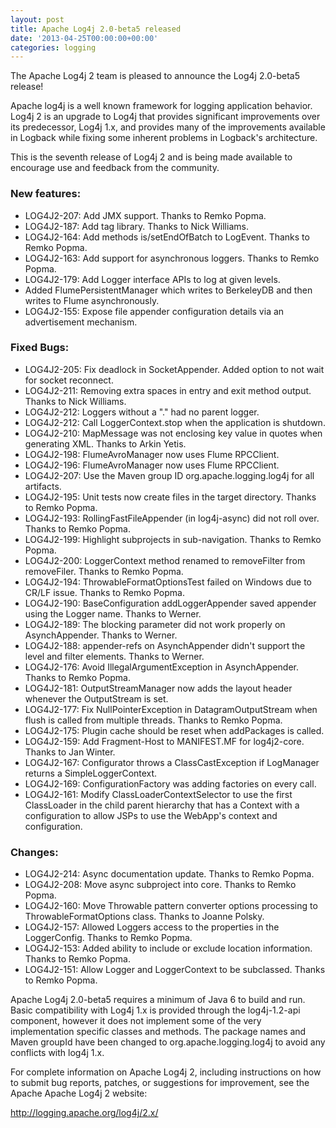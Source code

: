 ```yaml
---
layout: post
title: Apache Log4j 2.0-beta5 released
date: '2013-04-25T00:00:00+00:00'
categories: logging
---
```

<p>The Apache Log4j 2 team is pleased to announce the Log4j 2.0-beta5 release!</p>

<p>Apache log4j is a well known framework for logging application behavior. Log4j 2 is an upgrade to
Log4j that provides significant improvements over its predecessor, Log4j 1.x, and provides
many of the improvements available in Logback while fixing some inherent problems in Logback's
architecture.</p>

<p>This is the seventh release of Log4j 2 and is being made available to encourage use and feedback from the community.</p>

<h3>New features:</h3>

<ul>
<li>LOG4J2-207:  Add JMX support. Thanks to Remko Popma.</li>
<li>LOG4J2-187:  Add tag library. Thanks to Nick Williams.</li>
<li>LOG4J2-164:  Add methods is/setEndOfBatch to LogEvent. Thanks to Remko Popma.</li>
<li>LOG4J2-163:  Add support for asynchronous loggers. Thanks to Remko Popma.</li>
<li>LOG4J2-179:  Add Logger interface APIs to log at given levels.</li>
<li>Added FlumePersistentManager which writes to BerkeleyDB and then writes to Flume asynchronously.</li>
<li>LOG4J2-155:  Expose file appender configuration details via an advertisement mechanism.</li>
</ul>

<h3>Fixed Bugs:</h3>

<ul>
<li>LOG4J2-205:  Fix deadlock in SocketAppender. Added option to not wait for socket reconnect.</li>
<li>LOG4J2-211:  Removing extra spaces in entry and exit method output. Thanks to Nick Williams.</li>
<li>LOG4J2-212:  Loggers without a "." had no parent logger.</li>
<li>LOG4J2-212:  Call LoggerContext.stop when the application is shutdown.</li>
<li>LOG4J2-210:  MapMessage was not enclosing key value in quotes when generating XML. Thanks to Arkin Yetis.</li>
<li>LOG4J2-198:  FlumeAvroManager now uses Flume RPCClient.</li>
<li>LOG4J2-196:  FlumeAvroManager now uses Flume RPCClient.</li>
<li>LOG4J2-207:  Use the Maven group ID org.apache.logging.log4j for all artifacts.</li>
<li>LOG4J2-195:  Unit tests now create files in the target directory. Thanks to Remko Popma.</li>
<li>LOG4J2-193:  RollingFastFileAppender (in log4j-async) did not roll over. Thanks to Remko Popma.</li>
<li>LOG4J2-199:  Highlight subprojects in sub-navigation. Thanks to Remko Popma.</li>
<li>LOG4J2-200:  LoggerContext method renamed to removeFilter from removeFiler. Thanks to Remko Popma.</li>
<li>LOG4J2-194:  ThrowableFormatOptionsTest failed on Windows due to CR/LF issue. Thanks to Remko Popma.</li>
<li>LOG4J2-190:  BaseConfiguration addLoggerAppender saved appender using the Logger name. Thanks to Werner.</li>
<li>LOG4J2-189:  The blocking parameter did not work properly on AsynchAppender. Thanks to Werner.</li>
<li>LOG4J2-188:  appender-refs on AsynchAppender didn't support the level and filter elements. Thanks to Werner.</li>
<li>LOG4J2-176:  Avoid IllegalArgumentException in AsynchAppender. Thanks to Remko Popma.</li>
<li>LOG4J2-181:  OutputStreamManager now adds the layout header whenever the OutputStream is set.</li>
<li>LOG4J2-177:  Fix NullPointerException in DatagramOutputStream when flush is called from multiple threads. Thanks to Remko Popma.</li>
<li>LOG4J2-175:  Plugin cache should be reset when addPackages is called.</li>
<li>LOG4J2-159:  Add Fragment-Host to MANIFEST.MF for log4j2-core. Thanks to Jan Winter.</li>
<li>LOG4J2-167:  Configurator throws a ClassCastException if LogManager returns a SimpleLoggerContext.</li>
<li>LOG4J2-169:  ConfigurationFactory was adding factories on every call.</li>
<li>LOG4J2-161:  Modify ClassLoaderContextSelector to use the first ClassLoader in the child parent hierarchy that
        has a Context with a configuration to allow JSPs to use the WebApp's context and configuration.</li>
</ul>

<h3>Changes:</h3>

<ul>
<li>LOG4J2-214:  Async documentation update. Thanks to Remko Popma.</li>
<li>LOG4J2-208:  Move async subproject into core. Thanks to Remko Popma.</li>
<li>LOG4J2-160:  Move Throwable pattern converter options processing to ThrowableFormatOptions class. Thanks to Joanne Polsky.</li>
<li>LOG4J2-157:  Allowed Loggers access to the properties in the LoggerConfig. Thanks to Remko Popma.</li>
<li>LOG4J2-153:  Added ability to include or exclude location information. Thanks to Remko Popma.</li>
<li>LOG4J2-151:  Allow Logger and LoggerContext to be subclassed. Thanks to Remko Popma.</li>
</ul>

<p>Apache Log4j 2.0-beta5 requires a minimum of Java 6 to build and run. Basic compatibility with
Log4j 1.x is provided through the log4j-1.2-api component, however it does not implement some of the
very implementation specific classes and methods. The package names and Maven groupId have been changed to
org.apache.logging.log4j to avoid any conflicts with log4j 1.x.</p>

<p>For complete information on Apache Log4j 2, including instructions on how to submit bug reports,
patches, or suggestions for improvement, see the Apache Apache Log4j 2 website:</p>

<a href="http://logging.apache.org/log4j/2.x/">http://logging.apache.org/log4j/2.x/</a>
